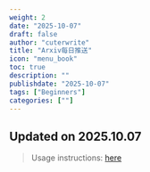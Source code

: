 ```yaml
---
weight: 2
date: "2025-10-07"
draft: false
author: "cuterwrite"
title: "Arxiv每日推送"
icon: "menu_book"
toc: true
description: ""
publishdate: "2025-10-07"
tags: ["Beginners"]
categories: [""]
---
```

## Updated on 2025.10.07
> Usage instructions: [here](./docs/README.md#usage)

